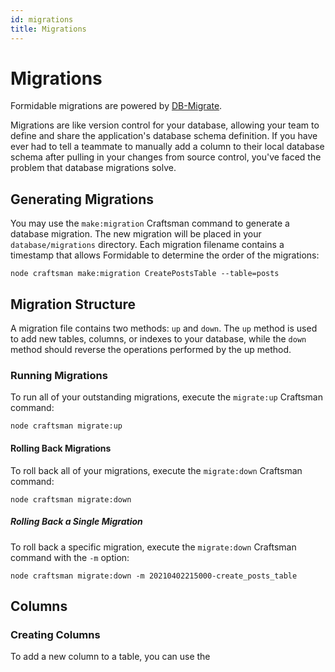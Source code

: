 ```yaml
---
id: migrations
title: Migrations
---
```


# Migrations

Formidable migrations are powered by [DB-Migrate](https://github.com/db-migrate).

Migrations are like version control for your database, allowing your team to define and share the application's database schema definition. If you have ever had to tell a teammate to manually add a column to their local database schema after pulling in your changes from source control, you've faced the problem that database migrations solve.

## Generating Migrations

You may use the `make:migration` Craftsman command to generate a database migration. The new migration will be placed in your `database/migrations` directory. Each migration filename contains a timestamp that allows Formidable to determine the order of the migrations:

```
node craftsman make:migration CreatePostsTable --table=posts
```

## Migration Structure

A migration file contains two methods: `up` and `down`. The `up` method is used to add new tables, columns, or indexes to your database, while the `down` method should reverse the operations performed by the up method.

### Running Migrations

To run all of your outstanding migrations, execute the `migrate:up` Craftsman command:

```
node craftsman migrate:up
```

#### Rolling Back Migrations

To roll back all of your migrations, execute the `migrate:down` Craftsman command:

```
node craftsman migrate:down
```

##### Rolling Back a Single Migration

To roll back a specific migration, execute the `migrate:down` Craftsman command with the `-m` option:

```
node craftsman migrate:down -m 20210402215000-create_posts_table
```

## Columns

### Creating Columns

To add a new column to a table, you can use the 
